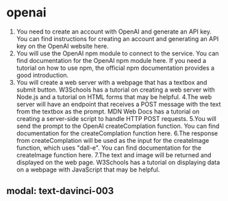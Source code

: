 # openai
1. You need to create an account with OpenAI and generate an API key. You can find instructions for creating an account and generating an API key on the OpenAI website here.
2. You will use the OpenAI npm module to connect to the service. You can find documentation for the OpenAI npm module here. If you need a tutorial on how to use npm, the official npm documentation provides a good introduction.
3. You will create a web server with a webpage that has a textbox and submit button. W3Schools has a tutorial on creating a web server with Node.js and a tutorial on HTML forms that may be helpful.
4.The web server will have an endpoint that receives a POST message with the text from the textbox as the prompt. MDN Web Docs has a tutorial on creating a server-side script to handle HTTP POST requests.
5.You will send the prompt to the OpenAI createComplation function. You can find documentation for the createComplation function here.
6.The response from createComplation will be used as the input for the createImage function, which uses "dall-e". You can find documentation for the createImage function here.
7.The text and image will be returned and displayed on the web page. W3Schools has a tutorial on displaying data on a webpage with JavaScript that may be helpful.
## modal: text-davinci-003